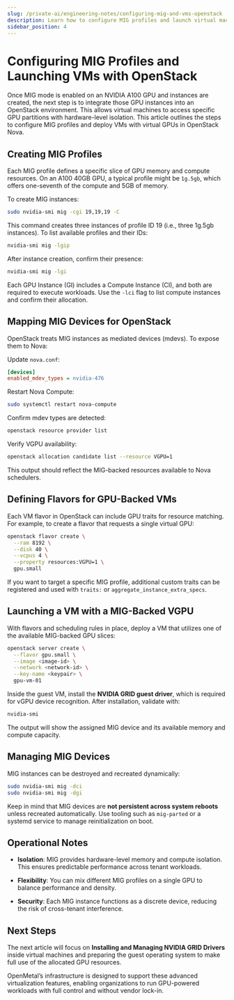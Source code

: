 ```yaml
---
slug: /private-ai/engineering-notes/configuring-mig-and-vms-openstack
description: Learn how to configure MIG profiles and launch virtual machines in OpenStack with GPU-backed resources using mediated devices.
sidebar_position: 4
---
```


# Configuring MIG Profiles and Launching VMs with OpenStack

Once MIG mode is enabled on an NVIDIA A100 GPU and instances are created, the
next step is to integrate those GPU instances into an OpenStack environment.
This allows virtual machines to access specific GPU partitions with hardware-level
isolation. This article outlines the steps to configure MIG profiles and deploy VMs
with virtual GPUs in OpenStack Nova.

## Creating MIG Profiles

Each MIG profile defines a specific slice of GPU memory and compute resources. On
an A100 40GB GPU, a typical profile might be `1g.5gb`, which offers one-seventh of
the compute and 5GB of memory.

To create MIG instances:

```bash
sudo nvidia-smi mig -cgi 19,19,19 -C
```

This command creates three instances of profile ID 19 (i.e., three 1g.5gb instances).
To list available profiles and their IDs:

```bash
nvidia-smi mig -lgip
```

After instance creation, confirm their presence:

```bash
nvidia-smi mig -lgi
```

Each GPU Instance (GI) includes a Compute Instance (CI), and both are required to
execute workloads. Use the `-lci` flag to list compute instances and confirm their
allocation.

## Mapping MIG Devices for OpenStack

OpenStack treats MIG instances as mediated devices (mdevs). To expose them to Nova:

Update `nova.conf`:

```ini
[devices]
enabled_mdev_types = nvidia-476
```

Restart Nova Compute:

```bash
sudo systemctl restart nova-compute
```

Confirm mdev types are detected:

```bash
openstack resource provider list
```

Verify VGPU availability:

```bash
openstack allocation candidate list --resource VGPU=1
```

This output should reflect the MIG-backed resources available to Nova schedulers.

## Defining Flavors for GPU-Backed VMs

Each VM flavor in OpenStack can include GPU traits for resource matching. For
example, to create a flavor that requests a single virtual GPU:

```bash
openstack flavor create \
  --ram 8192 \
  --disk 40 \
  --vcpus 4 \
  --property resources:VGPU=1 \
  gpu.small
```

If you want to target a specific MIG profile, additional custom traits can be
registered and used with `traits:` or `aggregate_instance_extra_specs`.

## Launching a VM with a MIG-Backed VGPU

With flavors and scheduling rules in place, deploy a VM that utilizes one of the
available MIG-backed GPU slices:

```bash
openstack server create \
  --flavor gpu.small \
  --image <image-id> \
  --network <network-id> \
  --key-name <keypair> \
  gpu-vm-01
```

Inside the guest VM, install the **NVIDIA GRID guest driver**, which is required
for vGPU device recognition. After installation, validate with:

```bash
nvidia-smi
```

The output will show the assigned MIG device and its available memory and compute
capacity.

## Managing MIG Devices

MIG instances can be destroyed and recreated dynamically:

```bash
sudo nvidia-smi mig -dci
sudo nvidia-smi mig -dgi
```

Keep in mind that MIG devices are **not persistent across system reboots** unless
recreated automatically. Use tooling such as `mig-parted` or a systemd service to
manage reinitialization on boot.

## Operational Notes

- **Isolation**: MIG provides hardware-level memory and compute isolation. This ensures
predictable performance across tenant workloads.

- **Flexibility**: You can mix different MIG profiles on a single GPU to balance
  performance and density.

- **Security**: Each MIG instance functions as a discrete device, reducing the
  risk of
cross-tenant interference.

## Next Steps

The next article will focus on **Installing and Managing NVIDIA GRID Drivers** inside
virtual machines and preparing the guest operating system to make full use of the
allocated GPU resources.

OpenMetal’s infrastructure is designed to support these advanced virtualization
features, enabling organizations to run GPU-powered workloads with full control
and without vendor lock-in.
